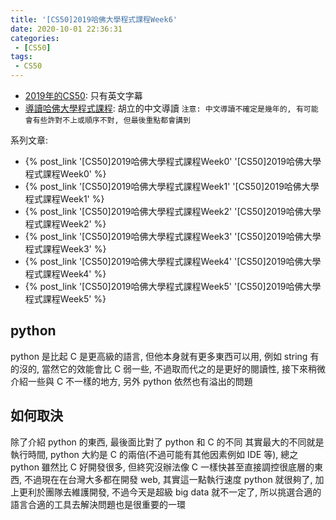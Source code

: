 ```yaml
---
title: '[CS50]2019哈佛大學程式課程Week6'
date: 2020-10-01 22:36:31
categories:
 - [CS50]
tags:
 - CS50
---
```


- [2019年的CS50](https://sihhanwang.github.io/2019/04/09/hexo-tutorial/): 只有英文字幕
- [導讀哈佛大學程式課程](https://www.lidemy.com/courses/192307/lectures/3062865): 胡立的中文導讀
`注意: 中文導讀不確定是幾年的, 有可能會有些許對不上或順序不對, 但最後重點都會講到`

系列文章:
- {% post_link '[CS50]2019哈佛大學程式課程Week0' '[CS50]2019哈佛大學程式課程Week0' %}
- {% post_link '[CS50]2019哈佛大學程式課程Week1' '[CS50]2019哈佛大學程式課程Week1' %}
- {% post_link '[CS50]2019哈佛大學程式課程Week2' '[CS50]2019哈佛大學程式課程Week2' %}
- {% post_link '[CS50]2019哈佛大學程式課程Week3' '[CS50]2019哈佛大學程式課程Week3' %}
- {% post_link '[CS50]2019哈佛大學程式課程Week4' '[CS50]2019哈佛大學程式課程Week4' %}
- {% post_link '[CS50]2019哈佛大學程式課程Week5' '[CS50]2019哈佛大學程式課程Week5' %}

## python

python 是比起 C 是更高級的語言, 但他本身就有更多東西可以用, 例如 string 有的沒的, 當然它的效能會比 C 弱一些, 不過取而代之的是更好的閱讀性, 接下來稍微介紹一些與 C 不一樣的地方, 另外 python 依然也有溢出的問題

## 如何取決

除了介紹 python 的東西, 最後面比對了 python 和 C 的不同
其實最大的不同就是執行時間, python 大約是 C 的兩倍(不過可能有其他因素例如 IDE 等), 總之 python 雖然比 C 好開發很多, 但終究沒辦法像 C 一樣快甚至直接調控很底層的東西, 不過現在在台灣大多都在開發 web, 其實這一點執行速度 python 就很夠了, 加上更利於團隊去維護開發, 不過今天是超級 big data 就不一定了, 所以挑選合適的語言合適的工具去解決問題也是很重要的一環
